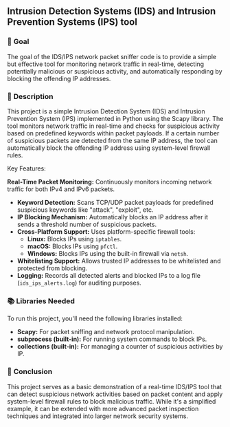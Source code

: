 ## **Intrusion Detection Systems (IDS) and Intrusion Prevention Systems (IPS) tool**

### 🎯 **Goal**

The goal of the IDS/IPS network packet sniffer code is to provide a simple but effective tool for monitoring network traffic in real-time, detecting potentially malicious or suspicious activity, and automatically responding by blocking the offending IP addresses.

### 🧾 **Description**

This project is a simple Intrusion Detection System (IDS) and Intrusion Prevention System (IPS) implemented in Python using the Scapy library. The tool monitors network traffic in real-time and checks for suspicious activity based on predefined keywords within packet payloads. If a certain number of suspicious packets are detected from the same IP address, the tool can automatically block the offending IP address using system-level firewall rules.

Key Features:

**Real-Time Packet Monitoring:** Continuously monitors incoming network traffic for both IPv4 and IPv6 packets.
- **Keyword Detection:** Scans TCP/UDP packet payloads for predefined suspicious keywords like "attack", "exploit", etc.
- **IP Blocking Mechanism:** Automatically blocks an IP address after it sends a threshold number of suspicious packets.
- **Cross-Platform Support:** Uses platform-specific firewall tools:
  - **Linux:** Blocks IPs using `iptables`.
  - **macOS:** Blocks IPs using `pfctl`.
  - **Windows:** Blocks IPs using the built-in firewall via `netsh`.
- **Whitelisting Support:** Allows trusted IP addresses to be whitelisted and protected from blocking.
- **Logging:** Records all detected alerts and blocked IPs to a log file (`ids_ips_alerts.log`) for auditing purposes.

### 📚 **Libraries Needed**

To run this project, you'll need the following libraries installed:

- **Scapy:** For packet sniffing and network protocol manipulation.
- **subprocess (built-in):** For running system commands to block IPs.
- **collections (built-in):** For managing a counter of suspicious activities by IP.

### 📢 **Conclusion**

This project serves as a basic demonstration of a real-time IDS/IPS tool that can detect suspicious network activities based on packet content and apply system-level firewall rules to block malicious traffic. While it's a simplified example, it can be extended with more advanced packet inspection techniques and integrated into larger network security systems.



